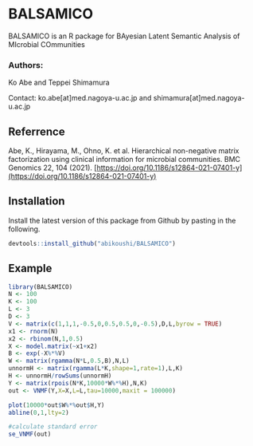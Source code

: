 # BALSAMICO

BALSAMICO is an R package for BAyesian Latent Semantic Analysis of MIcrobial COmmunities

### Authors:

Ko Abe and Teppei Shimamura

Contact: ko.abe[at]med.nagoya-u.ac.jp and shimamura[at]med.nagoya-u.ac.jp

## Referrence

Abe, K., Hirayama, M., Ohno, K. et al. Hierarchical non-negative matrix factorization using clinical information for microbial communities. BMC Genomics 22, 104 (2021). [https://doi.org/10.1186/s12864-021-07401-y](https://doi.org/10.1186/s12864-021-07401-y)

## Installation

Install the latest version of this package from Github by pasting in the following.

~~~R
devtools::install_github("abikoushi/BALSAMICO")
~~~

## Example

~~~R
library(BALSAMICO)
N <- 100
K <- 100
L <- 3
D <- 3
V <- matrix(c(1,1,1,-0.5,0,0.5,0.5,0,-0.5),D,L,byrow = TRUE)
x1 <- rnorm(N)
x2 <- rbinom(N,1,0.5)
X <- model.matrix(~x1+x2)
B <- exp(-X%*%V)
W <- matrix(rgamma(N*L,0.5,B),N,L)
unnormH <- matrix(rgamma(L*K,shape=1,rate=1),L,K)
H <- unnormH/rowSums(unnormH)
Y <- matrix(rpois(N*K,10000*W%*%H),N,K)
out <- VNMF(Y,X=X,L=L,tau=10000,maxit = 100000)

plot(10000*out$W%*%out$H,Y)
abline(0,1,lty=2)

#calculate standard error
se_VNMF(out)
~~~
